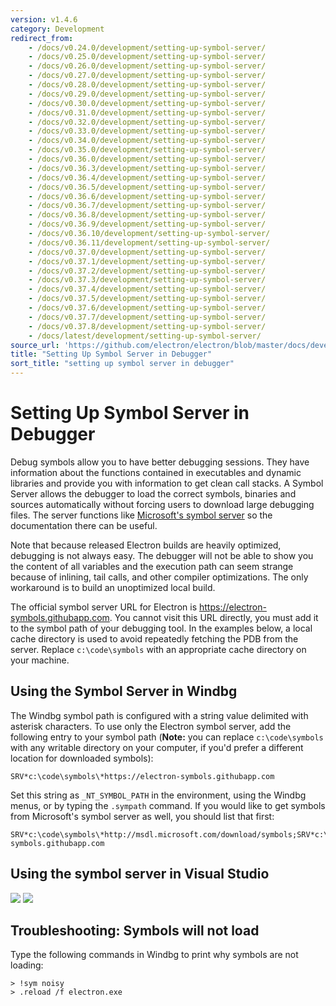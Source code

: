 ```yaml
---
version: v1.4.6
category: Development
redirect_from:
    - /docs/v0.24.0/development/setting-up-symbol-server/
    - /docs/v0.25.0/development/setting-up-symbol-server/
    - /docs/v0.26.0/development/setting-up-symbol-server/
    - /docs/v0.27.0/development/setting-up-symbol-server/
    - /docs/v0.28.0/development/setting-up-symbol-server/
    - /docs/v0.29.0/development/setting-up-symbol-server/
    - /docs/v0.30.0/development/setting-up-symbol-server/
    - /docs/v0.31.0/development/setting-up-symbol-server/
    - /docs/v0.32.0/development/setting-up-symbol-server/
    - /docs/v0.33.0/development/setting-up-symbol-server/
    - /docs/v0.34.0/development/setting-up-symbol-server/
    - /docs/v0.35.0/development/setting-up-symbol-server/
    - /docs/v0.36.0/development/setting-up-symbol-server/
    - /docs/v0.36.3/development/setting-up-symbol-server/
    - /docs/v0.36.4/development/setting-up-symbol-server/
    - /docs/v0.36.5/development/setting-up-symbol-server/
    - /docs/v0.36.6/development/setting-up-symbol-server/
    - /docs/v0.36.7/development/setting-up-symbol-server/
    - /docs/v0.36.8/development/setting-up-symbol-server/
    - /docs/v0.36.9/development/setting-up-symbol-server/
    - /docs/v0.36.10/development/setting-up-symbol-server/
    - /docs/v0.36.11/development/setting-up-symbol-server/
    - /docs/v0.37.0/development/setting-up-symbol-server/
    - /docs/v0.37.1/development/setting-up-symbol-server/
    - /docs/v0.37.2/development/setting-up-symbol-server/
    - /docs/v0.37.3/development/setting-up-symbol-server/
    - /docs/v0.37.4/development/setting-up-symbol-server/
    - /docs/v0.37.5/development/setting-up-symbol-server/
    - /docs/v0.37.6/development/setting-up-symbol-server/
    - /docs/v0.37.7/development/setting-up-symbol-server/
    - /docs/v0.37.8/development/setting-up-symbol-server/
    - /docs/latest/development/setting-up-symbol-server/
source_url: 'https://github.com/electron/electron/blob/master/docs/development/setting-up-symbol-server.md'
title: "Setting Up Symbol Server in Debugger"
sort_title: "setting up symbol server in debugger"
---
```


# Setting Up Symbol Server in Debugger

Debug symbols allow you to have better debugging sessions. They have information
about the functions contained in executables and dynamic libraries and provide
you with information to get clean call stacks. A Symbol Server allows the
debugger to load the correct symbols, binaries and sources automatically without
forcing users to download large debugging files. The server functions like
[Microsoft's symbol server](http://support.microsoft.com/kb/311503) so the
documentation there can be useful.

Note that because released Electron builds are heavily optimized, debugging is
not always easy. The debugger will not be able to show you the content of all
variables and the execution path can seem strange because of inlining, tail
calls, and other compiler optimizations. The only workaround is to build an
unoptimized local build.

The official symbol server URL for Electron is
https://electron-symbols.githubapp.com.
You cannot visit this URL directly, you must add it to the symbol path of your
debugging tool. In the examples below, a local cache directory is used to avoid
repeatedly fetching the PDB from the server. Replace `c:\code\symbols` with an
appropriate cache directory on your machine.

## Using the Symbol Server in Windbg

The Windbg symbol path is configured with a string value delimited with asterisk
characters. To use only the Electron symbol server, add the following entry to
your symbol path (**Note:** you can replace `c:\code\symbols` with any writable
directory on your computer, if you'd prefer a different location for downloaded
symbols):

```
SRV*c:\code\symbols\*https://electron-symbols.githubapp.com
```

Set this string as `_NT_SYMBOL_PATH` in the environment, using the Windbg menus,
or by typing the `.sympath` command. If you would like to get symbols from
Microsoft's symbol server as well, you should list that first:

```
SRV*c:\code\symbols\*http://msdl.microsoft.com/download/symbols;SRV*c:\code\symbols\*https://electron-symbols.githubapp.com
```

## Using the symbol server in Visual Studio

<img src='http://mdn.mozillademos.org/files/733/symbol-server-vc8express-menu.jpg'>
<img src='http://mdn.mozillademos.org/files/2497/2005_options.gif'>

## Troubleshooting: Symbols will not load

Type the following commands in Windbg to print why symbols are not loading:

```
> !sym noisy
> .reload /f electron.exe
```
